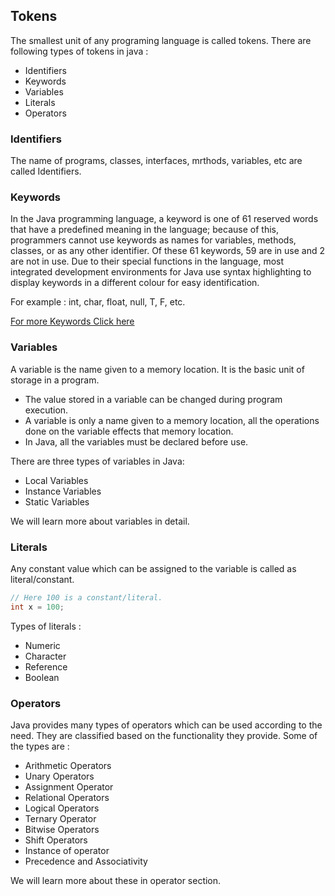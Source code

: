 ## Tokens  

The smallest unit of any programing language is called tokens. There are following types of tokens in java :  

  * Identifiers  
  * Keywords  
  * Variables  
  * Literals  
  * Operators  

### Identifiers  

The name of programs, classes, interfaces, mrthods, variables, etc are called Identifiers.  

### Keywords  

In the Java programming language, a keyword is one of 61 reserved words that have a predefined meaning in the language; because of this, programmers cannot use keywords as names for variables, methods, classes, or as any other identifier. Of these 61 keywords, 59 are in use and 2 are not in use. Due to their special functions in the language, most integrated development environments for Java use syntax highlighting to display keywords in a different colour for easy identification.  

For example : int, char, float, null, T, F, etc.  

[For more Keywords Click here](https://en.wikipedia.org/wiki/List_of_Java_keywords)  

### Variables  

A variable is the name given to a memory location. It is the basic unit of storage in a program.  

  * The value stored in a variable can be changed during program execution.  
  * A variable is only a name given to a memory location, all the operations done on the variable effects that memory location.  
  * In Java, all the variables must be declared before use.  

There are three types of variables in Java:  

  * Local Variables  
  * Instance Variables  
  * Static Variables  

We will learn more about variables in detail.  

### Literals  

Any constant value which can be assigned to the variable is called as literal/constant.  

```java
// Here 100 is a constant/literal.
int x = 100;
```  

Types of literals :  

  * Numeric  
  * Character  
  * Reference  
  * Boolean  

### Operators  

Java provides many types of operators which can be used according to the need. They are classified based on the functionality they provide. Some of the types are :  

  * Arithmetic Operators  
  * Unary Operators  
  * Assignment Operator  
  * Relational Operators  
  * Logical Operators  
  * Ternary Operator  
  * Bitwise Operators  
  * Shift Operators  
  * Instance of operator  
  * Precedence and Associativity  

We will learn more about these in operator section.



